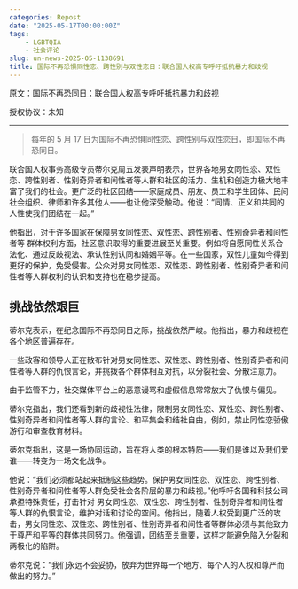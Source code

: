 ```yaml
---
categories: Repost
date: "2025-05-17T00:00:00Z"
tags:
    - LGBTQIA
    - 社会评论
slug: un-news-2025-05-1138691
title: 国际不再恐惧同性恋、跨性别与双性恋日：联合国人权高专呼吁抵抗暴力和歧视
---
```


原文：[国际不再恐同日：联合国人权高专呼吁抵抗暴力和歧视](https://news.un.org/zh/story/2025/05/1138691)

授权协议：未知

---

> 每年的 5 月 17 日为国际不再恐惧同性恋、跨性别与双性恋日，即国际不再恐同日。

联合国人权事务高级专员蒂尔克周五发表声明表示，世界各地男女同性恋、双性恋、跨性别者、性别奇异者和间性者等人群和社区的活力、生机和创造力极大地丰富了我们的社会。更广泛的社区团结——家庭成员、朋友、员工和学生团体、民间社会组织、律师和许多其他人——也让他深受触动。他说：“同情、正义和共同的人性使我们团结在一起。”

他指出，对于许多国家在保障男女同性恋、双性恋、跨性别者、性别奇异者和间性者等 群体权利方面，社区意识取得的重要进展至关重要。例如将自愿同性关系合法化、通过反歧视法、承认性别认同和婚姻平等。在一些国家，双性儿童如今得到更好的保护，免受侵害。公众对男女同性恋、双性恋、跨性别者、性别奇异者和间性者等人群权利的认识和支持也在稳步提高。

## 挑战依然艰巨

蒂尔克表示，在纪念国际不再恐同日之际，挑战依然严峻。他指出，暴力和歧视在各个地区普遍存在。

一些政客和领导人正在散布针对男女同性恋、双性恋、跨性别者、性别奇异者和间性者等人群的仇恨言论，并挑拨各个群体相互对抗，以分裂社会、分散注意力。

由于监管不力，社交媒体平台上的恶意谩骂和虚假信息常常放大了仇恨与偏见。

蒂尔克指出，我们还看到新的歧视性法律，限制男女同性恋、双性恋、跨性别者、性别奇异者和间性者等人群的言论、和平集会和结社自由，例如，禁止同性恋骄傲游行和审查教育材料。

蒂尔克指出，这是一场协同运动，旨在将人类的根本特质——我们是谁以及我们爱谁——转变为一场文化战争。

他说：“我们必须都站起来抵制这些趋势。保护男女同性恋、双性恋、跨性别者、性别奇异者和间性者等人群免受社会各阶层的暴力和歧视。”他呼吁各国和科技公司承担特殊责任，打击针对 男女同性恋、双性恋、跨性别者、性别奇异者和间性者等人群的仇恨言论，维护对话和讨论的空间。他指出，随着人权受到更广泛的攻击，男女同性恋、双性恋、跨性别者、性别奇异者和间性者等群体必须与其他致力于尊严和平等的群体共同努力。他强调，团结至关重要，这样才能避免陷入分裂和两极化的陷阱。

蒂尔克说：“我们永远不会妥协，放弃为世界每一个地方、每个人的人权和尊严而做出的努力。”

